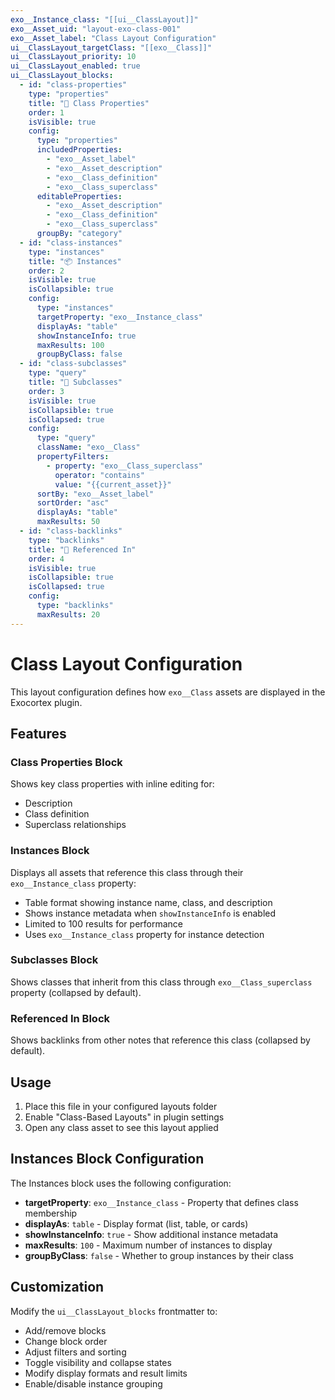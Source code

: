 ```yaml
---
exo__Instance_class: "[[ui__ClassLayout]]"
exo__Asset_uid: "layout-exo-class-001"
exo__Asset_label: "Class Layout Configuration"
ui__ClassLayout_targetClass: "[[exo__Class]]"
ui__ClassLayout_priority: 10
ui__ClassLayout_enabled: true
ui__ClassLayout_blocks:
  - id: "class-properties"
    type: "properties"
    title: "🎯 Class Properties"
    order: 1
    isVisible: true
    config:
      type: "properties"
      includedProperties:
        - "exo__Asset_label"
        - "exo__Asset_description"
        - "exo__Class_definition"
        - "exo__Class_superclass"
      editableProperties:
        - "exo__Asset_description"
        - "exo__Class_definition"
        - "exo__Class_superclass"
      groupBy: "category"
  - id: "class-instances"
    type: "instances"
    title: "📦 Instances"
    order: 2
    isVisible: true
    isCollapsible: true
    config:
      type: "instances"
      targetProperty: "exo__Instance_class"
      displayAs: "table"
      showInstanceInfo: true
      maxResults: 100
      groupByClass: false
  - id: "class-subclasses"
    type: "query"
    title: "🔗 Subclasses"
    order: 3
    isVisible: true
    isCollapsible: true
    isCollapsed: true
    config:
      type: "query"
      className: "exo__Class"
      propertyFilters:
        - property: "exo__Class_superclass"
          operator: "contains"
          value: "{{current_asset}}"
      sortBy: "exo__Asset_label"
      sortOrder: "asc"
      displayAs: "table"
      maxResults: 50
  - id: "class-backlinks"
    type: "backlinks"
    title: "📎 Referenced In"
    order: 4
    isVisible: true
    isCollapsible: true
    isCollapsed: true
    config:
      type: "backlinks"
      maxResults: 20
---
```


# Class Layout Configuration

This layout configuration defines how `exo__Class` assets are displayed in the Exocortex plugin.

## Features

### Class Properties Block
Shows key class properties with inline editing for:
- Description
- Class definition
- Superclass relationships

### Instances Block
Displays all assets that reference this class through their `exo__Instance_class` property:
- Table format showing instance name, class, and description
- Shows instance metadata when `showInstanceInfo` is enabled
- Limited to 100 results for performance
- Uses `exo__Instance_class` property for instance detection

### Subclasses Block  
Shows classes that inherit from this class through `exo__Class_superclass` property (collapsed by default).

### Referenced In Block
Shows backlinks from other notes that reference this class (collapsed by default).

## Usage

1. Place this file in your configured layouts folder
2. Enable "Class-Based Layouts" in plugin settings  
3. Open any class asset to see this layout applied

## Instances Block Configuration

The Instances block uses the following configuration:
- **targetProperty**: `exo__Instance_class` - Property that defines class membership
- **displayAs**: `table` - Display format (list, table, or cards)
- **showInstanceInfo**: `true` - Show additional instance metadata
- **maxResults**: `100` - Maximum number of instances to display
- **groupByClass**: `false` - Whether to group instances by their class

## Customization

Modify the `ui__ClassLayout_blocks` frontmatter to:
- Add/remove blocks
- Change block order
- Adjust filters and sorting
- Toggle visibility and collapse states
- Modify display formats and result limits
- Enable/disable instance grouping